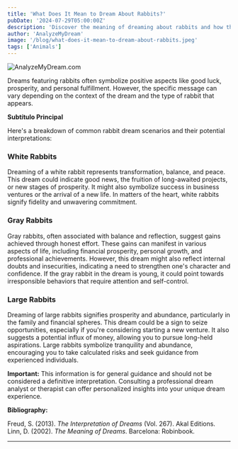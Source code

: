 ```yaml
---
title: 'What Does It Mean to Dream About Rabbits?'
pubDate: '2024-07-29T05:00:00Z'
description: 'Discover the meaning of dreaming about rabbits and how this type of dream can reflect positive aspects such as prosperity and personal satisfaction, depending on the context and the type of rabbit.'
author: 'AnalyzeMyDream'
image: '/blog/what-does-it-mean-to-dream-about-rabbits.jpeg'
tags: ['Animals']
---
```


![AnalyzeMyDream.com](/blog/what-does-it-mean-to-dream-about-rabbits.jpeg)


Dreams featuring rabbits often symbolize positive aspects like good luck, prosperity, and personal fulfillment. However, the specific message can vary depending on the context of the dream and the type of rabbit that appears. 

**Subtítulo Principal**

Here's a breakdown of common rabbit dream scenarios and their potential interpretations:

### White Rabbits

Dreaming of a white rabbit represents transformation, balance, and peace. This dream could indicate good news, the fruition of long-awaited projects, or new stages of prosperity. It might also symbolize success in business ventures or the arrival of a new life. In matters of the heart, white rabbits signify fidelity and unwavering commitment. 

### Gray Rabbits

Gray rabbits, often associated with balance and reflection, suggest gains achieved through honest effort. These gains can manifest in various aspects of life, including financial prosperity, personal growth, and professional achievements. However, this dream might also reflect internal doubts and insecurities, indicating a need to strengthen one's character and confidence. If the gray rabbit in the dream is young, it could point towards irresponsible behaviors that require attention and self-control.

### Large Rabbits

Dreaming of large rabbits signifies prosperity and abundance, particularly in the family and financial spheres. This dream could be a sign to seize opportunities, especially if you're considering starting a new venture. It also suggests a potential influx of money, allowing you to pursue long-held aspirations. Large rabbits symbolize tranquility and abundance, encouraging you to take calculated risks and seek guidance from experienced individuals.


**Important:** This information is for general guidance and should not be considered a definitive interpretation. Consulting a professional dream analyst or therapist can offer personalized insights into your unique dream experience.

**Bibliography:**

Freud, S. (2013). *The Interpretation of Dreams* (Vol. 267). Akal Editions. 
Linn, D. (2002). *The Meaning of Dreams*. Barcelona: Robinbook.

---